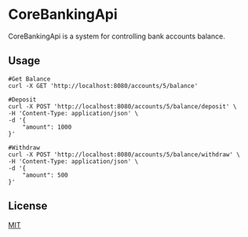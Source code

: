 # CoreBankingApi

CoreBankingApi is a system for controlling bank accounts balance.



## Usage

```shell
#Get Balance
curl -X GET 'http://localhost:8080/accounts/5/balance'

#Deposit
curl -X POST 'http://localhost:8080/accounts/5/balance/deposit' \
-H 'Content-Type: application/json' \
-d '{
    "amount": 1000
}'

#Withdraw
curl -X POST 'http://localhost:8080/accounts/5/balance/withdraw' \
-H 'Content-Type: application/json' \
-d '{
    "amount": 500
}'
```

## License
[MIT](https://choosealicense.com/licenses/mit/)
